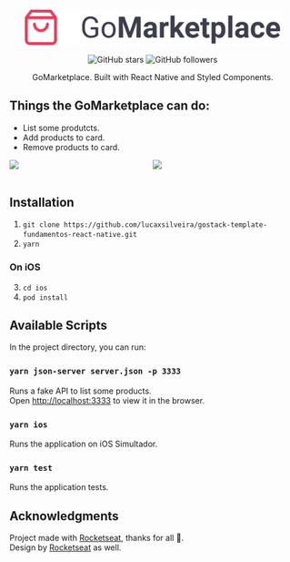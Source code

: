 <br />
<p align="center">
  <a>
    <img alt="GoMarketplace" title="Go Marketplace" src="/.github/logo@3x.png" width="450">
  </a>
</p>
<p align="center">
<a>
    <img alt="GitHub stars" src="https://img.shields.io/github/stars/lucaxsilveira/gostack-template-fundamentos-react-native?style=social">
</a>
<a>
    <img alt="GitHub followers" src="https://img.shields.io/github/followers/lucaxsilveira?style=social">
</a>
</p>


<p align="center">
  GoMarketplace. Built with React Native and Styled Components.
</p>

## Things the GoMarketplace can do:

* List some produtcts.
* Add products to card.
* Remove products to card.

<div style="display: flex">
  <img src="https://i.imgur.com/q2EzyAs.png" style="float: left" width=400>
  <img src="https://i.imgur.com/DmuEkb7.png" style="float: left"  width=400>
</div>

<br>

## Installation

1. `git clone https://github.com/lucaxsilveira/gostack-template-fundamentos-react-native.git`
2. `yarn`

### On iOS 
3. `cd ios`
4. `pod install`

## Available Scripts

In the project directory, you can run:

### `yarn json-server server.json -p 3333`

Runs a fake API to list some products.<br />
Open [http://localhost:3333](http://localhost:3333) to view it in the browser.

### `yarn ios`
Runs the application on iOS Simultador.<br />

### `yarn test`
Runs the application tests.<br />


## Acknowledgments

Project made with [Rocketseat](https://rocketseat.com.br/), thanks for all 💜.<br /> 
Design by [Rocketseat](https://rocketseat.com.br/) as well.
